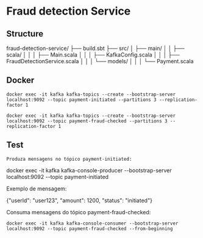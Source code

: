 # Fraud detection Service

## Structure

fraud-detection-service/
├── build.sbt
├── src/
│   ├── main/
│   │   ├── scala/
│   │   │   ├── Main.scala
│   │   │   ├── KafkaConfig.scala
│   │   │   ├── FraudDetectionService.scala
│   │   │   └── models/
│   │   │       └── Payment.scala


## Docker

```shell
docker exec -it kafka kafka-topics --create --bootstrap-server localhost:9092 --topic payment-initiated --partitions 3 --replication-factor 1

docker exec -it kafka kafka-topics --create --bootstrap-server localhost:9092 --topic payment-fraud-checked --partitions 3 --replication-factor 1
```

## Test



    Produza mensagens no tópico payment-initiated:

docker exec -it kafka kafka-console-producer --bootstrap-server localhost:9092 --topic payment-initiated

Exemplo de mensagem:

{"userId": "user123", "amount": 1200, "status": "initiated"}

Consuma mensagens do tópico payment-fraud-checked:

    docker exec -it kafka kafka-console-consumer --bootstrap-server localhost:9092 --topic payment-fraud-checked --from-beginning

